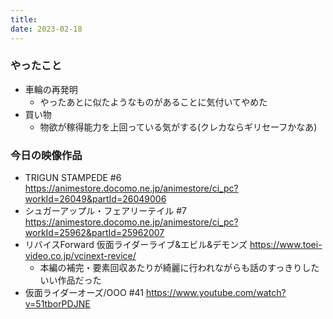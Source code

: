 ```yaml
---
title:
date: 2023-02-18
---
```


### やったこと
+ 車輪の再発明
  + やったあとに似たようなものがあることに気付いてやめた
+ 買い物
  + 物欲が稼得能力を上回っている気がする(クレカならギリセーフかなあ)

### 今日の映像作品
+ TRIGUN STAMPEDE #6 <https://animestore.docomo.ne.jp/animestore/ci_pc?workId=26049&partId=26049006>
+ シュガーアップル・フェアリーテイル #7 <https://animestore.docomo.ne.jp/animestore/ci_pc?workId=25962&partId=25962007>
+ リバイスForward 仮面ライダーライブ&エビル&デモンズ <https://www.toei-video.co.jp/vcinext-revice/>
  + 本編の補完・要素回収あたりが綺麗に行われながらも話のすっきりしたいい作品だった
+ 仮面ライダーオーズ/OOO #41 <https://www.youtube.com/watch?v=51tborPDJNE>
